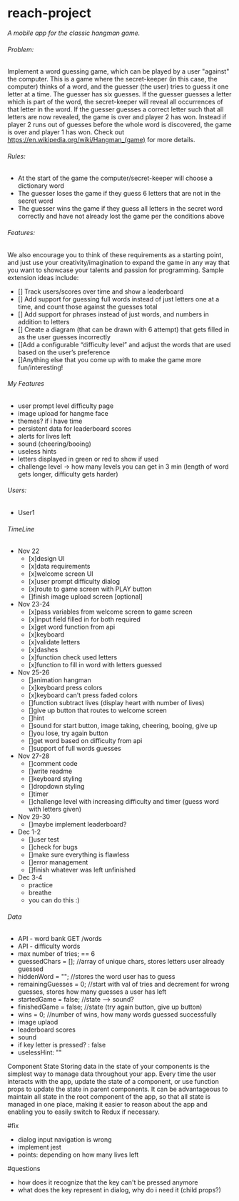 # reach-project

_A mobile app for the classic hangman game._

###### Problem:

Implement a word guessing game, which can be played by a user "against" the computer. This is a game where the secret-keeper (in this case, the computer) thinks of a word, and the guesser (the user) tries to guess it one letter at a time. The guesser has six guesses. If the guesser guesses a letter which is part of the word, the secret-keeper will reveal all occurrences of that letter in the word. If the guesser guesses a correct letter such that all letters are now revealed, the game is over and player 2 has won. Instead if player 2 runs out of guesses before the whole word is discovered, the game is over and player 1 has won. Check out https://en.wikipedia.org/wiki/Hangman_(game) for more details.

###### Rules:

- At the start of the game the computer/secret-keeper will choose a dictionary word
- The guesser loses the game if they guess 6 letters that are not in the secret word
- The guesser wins the game if they guess all letters in the secret word correctly and have not already lost the game per the conditions above

###### Features: 

We also encourage you to think of these requirements as a starting point, and just use your creativity/imagination to expand the game in any way that you want to showcase your talents and passion for programming. Sample extension ideas include:

- [] Track users/scores over time and show a leaderboard
- [] Add support for guessing full words instead of just letters one at a time, and count those against the guesses total
- [] Add support for phrases instead of just words, and numbers in addition to letters
- [] Create a diagram (that can be drawn with 6 attempt) that gets filled in as the user guesses incorrectly
- []Add a configurable “difficulty level” and adjust the words that are used based on the user’s preference
- []Anything else that you come up with to make the game more fun/interesting!

###### My Features
- user prompt level difficulty page
- image upload for hangme face
- themes? if i have time
- persistent data for leaderboard scores
- alerts for lives left
- sound (cheering/booing)
- useless hints
- letters displayed in green or red to show if used
- challenge level -> how many levels you can get in 3 min (length of word gets longer, difficulty gets harder)

###### Users:
- User1

###### TimeLine
- Nov 22
    - [x]design UI
    - [x]data requirements
    - [x]welcome screen UI
    - [x]user prompt difficulty dialog
    - [x]route to game screen with PLAY button
    - []finish image upload screen [optional]
- Nov 23-24
    - [x]pass variables from welcome screen to game screen
    - [x]input field filled in for both required
    - [x]get word function from api
    - [x]keyboard
    - [x]validate letters
    - [x]dashes
    - [x]function check used letters
    - [x]function to fill in word with letters guessed
- Nov 25-26
    - []animation hangman
    - [x]keyboard press colors
    - [x]keyboard can't press faded colors
    - []function subtract lives (display heart with number of lives)
    - []give up button that routes to welcome screen
    - []hint
    - []sound for start button, image taking, cheering, booing, give up
    - []you lose, try again button
    - []get word based on difficulty from api
    - []support of full words guesses
- Nov 27-28
    - []comment code
    - []write readme
    - []keyboard styling
    - []dropdown styling
    - []timer
    - []challenge level with increasing difficulty and timer (guess word with letters given)
- Nov 29-30 
    - []maybe implement leaderboard?
- Dec 1-2
    - []user test
    - []check for bugs
    - []make sure everything is flawless
    - []error management
    - []finish whatever was left unfinished
- Dec 3-4 
    - practice
    - breathe
    - you can do this :) 

###### Data
- API - word bank GET /words
- API - difficulty words
- max number of tries; == 6
- guessedChars = []; //array of unique chars, stores letters user already guessed
- hiddenWord = ""; //stores the word user has to guess
- remainingGuesses = 0; //start with val of tries and decrement for wrong guesses, stores how many guesses a user has left
- startedGame = false; //state --> sound? 
- finishedGame = false; //state (try again button, give up button)
- wins = 0; //number of wins, how many words guessed successfully
- image uplaod 
- leaderboard scores
- sound
- if key letter is pressed? : false
- uselessHint: ""


Component State	Storing data in the state of your components is the simplest way to manage data throughout your app. Every time the user interacts with the app, update the state of a component, or use function props to update the state in parent components. It can be advantageous to maintain all state in the root component of the app, so that all state is managed in one place, making it easier to reason about the app and enabling you to easily switch to Redux if necessary.

#fix
- dialog input navigation is wrong
- implement jest
- points: depending on how many lives left

#questions
- how does it recognize that the key can't be pressed anymore
- what does the key represent in dialog, why do i need it (child props?)